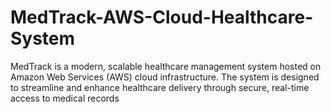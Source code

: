 # MedTrack-AWS-Cloud-Healthcare-System
MedTrack is a modern, scalable healthcare management system hosted on Amazon Web Services (AWS) cloud infrastructure. The system is designed to streamline and enhance healthcare delivery through secure, real-time access to medical records
